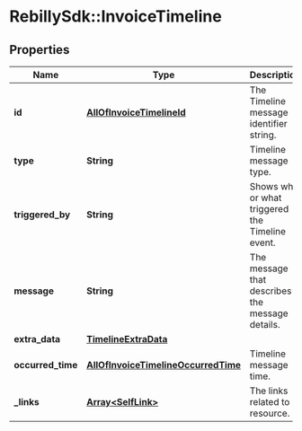# RebillySdk::InvoiceTimeline

## Properties
Name | Type | Description | Notes
------------ | ------------- | ------------- | -------------
**id** | [**AllOfInvoiceTimelineId**](AllOfInvoiceTimelineId.md) | The Timeline message identifier string. | [optional] 
**type** | **String** | Timeline message type. | [optional] 
**triggered_by** | **String** | Shows who or what triggered the Timeline event. | [optional] 
**message** | **String** | The message that describes the message details. | [optional] 
**extra_data** | [**TimelineExtraData**](TimelineExtraData.md) |  | [optional] 
**occurred_time** | [**AllOfInvoiceTimelineOccurredTime**](AllOfInvoiceTimelineOccurredTime.md) | Timeline message time. | [optional] 
**_links** | [**Array&lt;SelfLink&gt;**](SelfLink.md) | The links related to resource. | [optional] 

